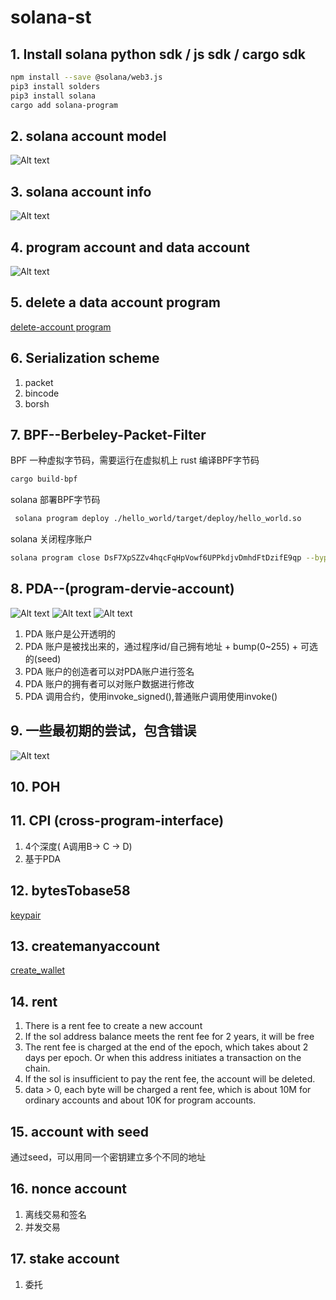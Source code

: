 # solana-st

## 1. Install solana python sdk / js sdk / cargo sdk
```bash
npm install --save @solana/web3.js
pip3 install solders
pip3 install solana
cargo add solana-program
```

## 2. solana account model
![Alt text](image.png)

## 3. solana account info 
![Alt text](image-1.png)

## 4. program account and data account 
![Alt text](image-2.png)

## 5. delete a data account program
[delete-account program](delete-account)

## 6. Serialization scheme
1. packet
2. bincode
3. borsh

## 7. BPF--Berbeley-Packet-Filter
BPF 一种虚拟字节码，需要运行在虚拟机上
rust 编译BPF字节码
```bash
cargo build-bpf
```

solana 部署BPF字节码
```bash
 solana program deploy ./hello_world/target/deploy/hello_world.so 
```
solana 关闭程序账户
```bash
solana program close DsF7XpSZZv4hqcFqHpVowf6UPPkdjvDmhdFtDzifE9qp --bypass-warning
```

## 8. PDA--(program-dervie-account)
![Alt text](image-4.png)
![Alt text](image-5.png)
![Alt text](image-6.png)
1. PDA 账户是公开透明的
2. PDA 账户是被找出来的，通过程序id/自己拥有地址 + bump(0~255) + 可选的(seed)
3. PDA 账户的创造者可以对PDA账户进行签名
4. PDA 账户的拥有者可以对账户数据进行修改
5. PDA 调用合约，使用invoke_signed(),普通账户调用使用invoke()


## 9. 一些最初期的尝试，包含错误
![Alt text](image-3.png)

## 10. POH

## 11. CPI (cross-program-interface)
1. 4个深度( A调用B-> C -> D)
2. 基于PDA


## 12. bytesTobase58
[keypair](bytesTobase58.py)

## 13. createmanyaccount
[create_wallet](create_wallet.py)

## 14. rent
1. There is a rent fee to create a new account
2. If the sol address balance meets the rent fee for 2 years, it will be free
3. The rent fee is charged at the end of the epoch, which takes about 2 days per epoch. Or when this address initiates a transaction on the chain.
4. If the sol is insufficient to pay the rent fee, the account will be deleted.
5. data > 0, each byte will be charged a rent fee, which is about 10M for ordinary accounts and about 10K for program accounts.

## 15. account with seed
通过seed，可以用同一个密钥建立多个不同的地址

## 16. nonce account
1. 离线交易和签名
2. 并发交易

## 17. stake account
1. 委托





